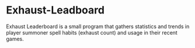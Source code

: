 # Exhaust-Leadboard
Exhaust Leaderboard is a small program that gathers statistics and trends in player summoner spell habits (exhaust count) and usage in their recent games.

